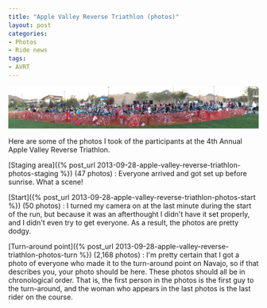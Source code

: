 ```yaml
---
title: "Apple Valley Reverse Triathlon (photos)"
layout: post
categories:
- Photos
- Ride news
tags:
- AVRT
---
```


![Apple Valley Reverse Triathlon](/assets/img/2013/09/28-staging/28-avrt-staging-001.jpg "28-avrt-staging-001.jpg")

Here are some of the photos I took of the participants at the 4th Annual Apple Valley Reverse Triathlon.

[Staging area]({% post_url 2013-09-28-apple-valley-reverse-triathlon-photos-staging %}) (47 photos)
: Everyone arrived and got set up before sunrise. What a scene!

[Start]({% post_url 2013-09-28-apple-valley-reverse-triathlon-photos-start %}) (50 photos)
: I turned my camera on at the last minute during the start of the run, but because it was an afterthought I didn't have it set properly, and I didn't even try to get everyone. As a result, the photos are pretty dodgy.

[Turn-around point]({% post_url 2013-09-28-apple-valley-reverse-triathlon-photos-turn %}) (2,168 photos)
: I'm pretty certain that I got a photo of everyone who made it to the turn-around point on Navajo, so if that describes you, your photo should be here. These photos should all be in chronological order. That is, the first person in the photos is the first guy to the turn-around, and the woman who appears in the last photos is the last rider on the course.
